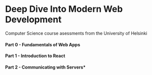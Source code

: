 # Deep Dive Into Modern Web Development
Computer Science course asessments from the University of Helsinki

#### Part 0 - Fundamentals of Web Apps
#### Part 1 - Introduction to React
#### Part 2 - Communicating with Servers*
